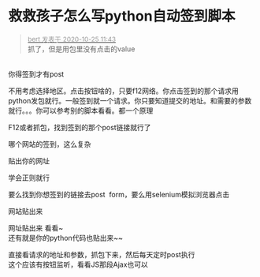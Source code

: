 # 救救孩子怎么写python自动签到脚本


<div class="quote"><blockquote><font size="2"><a href="https://www.hostloc.com/forum.php?mod=redirect&amp;goto=findpost&amp;pid=9349224&amp;ptid=758225" target="_blank"><font color="#999999">bert 发表于 2020-10-25 11:43</font></a></font><br />
抓了，但是用包里没有点击的value</blockquote></div><br />
你得签到才有post

不用考虑选择地区。点击按钮啥的，只要f12网络。你点击签到的那个请求用python发包就行。一般签到就一个请求。你只要知道提交的地址。和需要的参数就行。。。你可以参考别的脚本看看。都一个原理

F12或者抓包，找到签到的那个post链接就行了<img id="aimg_YZaDu" onclick="zoom(this, this.src, 0, 0, 0)" class="zoom" src="https://cdn.jsdelivr.net/gh/hishis/forum-master/public/images/patch.gif" onmouseover="img_onmouseoverfunc(this)" onload="thumbImg(this)" border="0" alt="" />

哪个网站的签到，这么复杂

贴出你的网址<img src="static/image/smiley/default/lol.gif" smilieid="12" border="0" alt="" />

学会正则就行

要么找到你想签到的链接去post&nbsp;&nbsp;form，要么用selenium模拟浏览器点击

网站贴出来

网址贴出来 看看~<br />
还有就是你的python代码也贴出来~~

直接看请求的地址和参数，抓包下来，然后每天定时post执行<br />
这个应该有按钮监听，看看JS那段Ajax也可以
